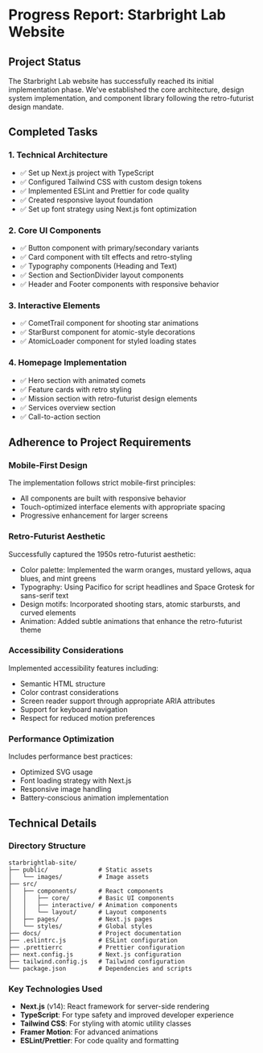 # Progress Report: Starbright Lab Website

## Project Status

The Starbright Lab website has successfully reached its initial implementation phase. We've established the core architecture, design system implementation, and component library following the retro-futurist design mandate.

## Completed Tasks

### 1. Technical Architecture

- ✅ Set up Next.js project with TypeScript
- ✅ Configured Tailwind CSS with custom design tokens
- ✅ Implemented ESLint and Prettier for code quality
- ✅ Created responsive layout foundation
- ✅ Set up font strategy using Next.js font optimization

### 2. Core UI Components

- ✅ Button component with primary/secondary variants
- ✅ Card component with tilt effects and retro-styling
- ✅ Typography components (Heading and Text)
- ✅ Section and SectionDivider layout components
- ✅ Header and Footer components with responsive behavior

### 3. Interactive Elements

- ✅ CometTrail component for shooting star animations
- ✅ StarBurst component for atomic-style decorations
- ✅ AtomicLoader component for styled loading states

### 4. Homepage Implementation

- ✅ Hero section with animated comets
- ✅ Feature cards with retro styling
- ✅ Mission section with retro-futurist design elements
- ✅ Services overview section
- ✅ Call-to-action section

## Adherence to Project Requirements

### Mobile-First Design

The implementation follows strict mobile-first principles:
- All components are built with responsive behavior
- Touch-optimized interface elements with appropriate spacing
- Progressive enhancement for larger screens

### Retro-Futurist Aesthetic

Successfully captured the 1950s retro-futurist aesthetic:
- Color palette: Implemented the warm oranges, mustard yellows, aqua blues, and mint greens
- Typography: Using Pacifico for script headlines and Space Grotesk for sans-serif text
- Design motifs: Incorporated shooting stars, atomic starbursts, and curved elements
- Animation: Added subtle animations that enhance the retro-futurist theme

### Accessibility Considerations

Implemented accessibility features including:
- Semantic HTML structure
- Color contrast considerations
- Screen reader support through appropriate ARIA attributes
- Support for keyboard navigation
- Respect for reduced motion preferences

### Performance Optimization

Includes performance best practices:
- Optimized SVG usage
- Font loading strategy with Next.js
- Responsive image handling
- Battery-conscious animation implementation

## Technical Details

### Directory Structure

```
starbrightlab-site/
├── public/              # Static assets
│   └── images/          # Image assets
├── src/
│   ├── components/      # React components
│   │   ├── core/        # Basic UI components
│   │   ├── interactive/ # Animation components
│   │   └── layout/      # Layout components
│   ├── pages/           # Next.js pages
│   └── styles/          # Global styles
├── docs/                # Project documentation
├── .eslintrc.js         # ESLint configuration
├── .prettierrc          # Prettier configuration
├── next.config.js       # Next.js configuration
├── tailwind.config.js   # Tailwind configuration
└── package.json         # Dependencies and scripts
```

### Key Technologies Used

- **Next.js** (v14): React framework for server-side rendering
- **TypeScript**: For type safety and improved developer experience
- **Tailwind CSS**: For styling with atomic utility classes
- **Framer Motion**: For advanced animations
- **ESLint/Prettier**: For code quality and formatting
